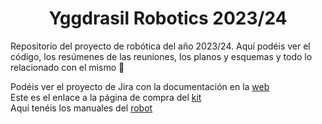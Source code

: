 <h1 align="center">Yggdrasil Robotics 2023/24</h1>
Repositorio del proyecto de robótica del año 2023/24. Aquí podéis ver el código, los resúmenes de las reuniones, los planos y esquemas y todo lo relacionado con el mismo 🤖
<p>Podéis ver el proyecto de Jira con la documentación en la <a href="https://nicolascereijoranchal.atlassian.net/jira/software/projects/YR/boards/1">web</a><br/>
Este es el enlace a la página de compra del <a href="https://www.amazon.es/dp/B07474MMB5?ref_=cm_sw_r_apan_dp_4TN2VR2GFVFQT9XKPC3N">kit</a><br/>
Aquí tenéis los manuales del <a href="https://www.elegoo.com/en-es/blogs/arduino-projects/elegoo-smart-robot-car-kit-v4-0-tutorial">robot</a></p>
